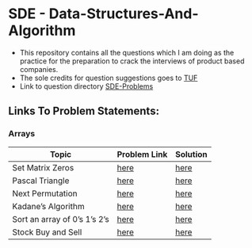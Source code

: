 # SDE - Data-Structures-And-Algorithm

- This repository contains all the questions which I am doing as the practice for the preparation to crack the interviews of product based companies.
- The sole credits for question suggestions goes to <a href="https://youtu.be/WNtzUR_MwUQ">TUF</a>
- Link to question directory <a href="https://takeuforward.org/interviews/strivers-sde-sheet-top-coding-interview-problems/">SDE-Problems</a>

## Links To Problem Statements:

### Arrays

| Topic                        | Problem Link                                                                      | Solution                                                                                       |
| ---------------------------- | --------------------------------------------------------------------------------- | ---------------------------------------------------------------------------------------------- |
| Set Matrix Zeros             | <a href="https://leetcode.com/problems/set-matrix-zeroes/">here</a>               | <a href="https://github.com/sonishreyas/DSA-JS/blob/main/Array/set-matrix-zeroes.js">here</a>  |
| Pascal Triangle              | <a href="https://leetcode.com/problems/pascals-triangle/">here</a>                | <a href="https://github.com/sonishreyas/DSA-JS/blob/main/Array/pascal-triangle.js">here</a>    |
| Next Permutation             | <a href="https://leetcode.com/problems/next-permutation/">here</a>                | <a href="https://github.com/sonishreyas/DSA-JS/blob/main/Array/next-permutation.js">here</a>   |
| Kadane’s Algorithm           | <a href="https://leetcode.com/problems/maximum-subarray/">here</a>                | <a href="https://github.com/sonishreyas/DSA-JS/blob/main/Array/kadanes-algorithm.js">here</a>  |
| Sort an array of 0’s 1’s 2’s | <a href="https://leetcode.com/problems/sort-colors/">here</a>                     | <a href="https://github.com/sonishreyas/DSA-JS/blob/main/Array/sort-array-of-012.js">here</a>  |
| Stock Buy and Sell           | <a href="https://leetcode.com/problems/best-time-to-buy-and-sell-stock/">here</a> | <a href="https://github.com/sonishreyas/DSA-JS/blob/main/Array/stock-buy-and-cell.js">here</a> |
